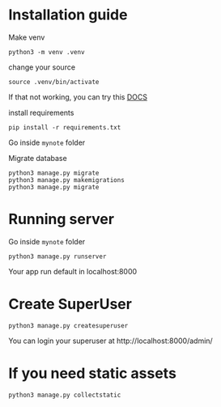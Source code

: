 # Installation guide

Make venv
```
python3 -m venv .venv
```

change your source
```
source .venv/bin/activate
```

If that not working, you can try this <a href="https://docs.python.org/3/library/venv.html">DOCS</a>

install requirements 
```
pip install -r requirements.txt
```

Go inside ``mynote`` folder

Migrate database 
```
python3 manage.py migrate
python3 manage.py makemigrations
python3 manage.py migrate
```

# Running server

Go inside ``mynote`` folder
```
python3 manage.py runserver
```

Your app run default in localhost:8000

# Create SuperUser

```
python3 manage.py createsuperuser
```

You can login your superuser at http://localhost:8000/admin/

# If you need static assets

```
python3 manage.py collectstatic
```